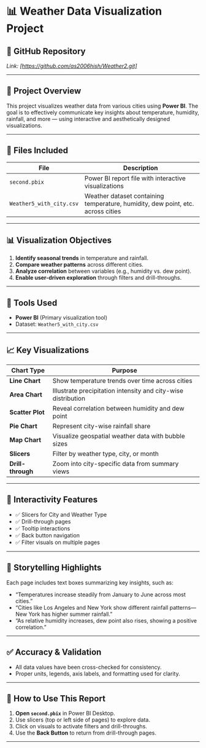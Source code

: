 # 📊 Weather Data Visualization Project

## 🔗 GitHub Repository  
*Link: [https://github.com/as2006hish/Weather2.git]*

---
## 📝 Project Overview  
This project visualizes weather data from various  cities using **Power BI**. The goal is to effectively communicate key insights about temperature, humidity, rainfall, and more — using interactive and aesthetically designed visualizations.

---
## 📁 Files Included
| File | Description |
|------|-------------|
| `second.pbix` | Power BI report file with interactive visualizations |
| `Weather5_with_city.csv` | Weather dataset containing temperature, humidity, dew point, etc. across cities |

---

## 📊 Visualization Objectives

1. **Identify seasonal trends** in temperature and rainfall.
2. **Compare weather patterns** across different cities.
3. **Analyze correlation** between variables (e.g., humidity vs. dew point).
4. **Enable user-driven exploration** through filters and drill-throughs.

---
## 🧰 Tools Used
- **Power BI** (Primary visualization tool)
- Dataset: `Weather5_with_city.csv`
---
## 📈 Key Visualizations
| Chart Type | Purpose |
|------------|---------|
| **Line Chart** | Show temperature trends over time across cities |
| **Area Chart** | Illustrate precipitation intensity and city-wise distribution |
| **Scatter Plot** | Reveal correlation between humidity and dew point |
| **Pie Chart** | Represent city-wise rainfall share |
| **Map Chart** | Visualize geospatial weather data with bubble sizes |
| **Slicers** | Filter by weather type, city, or month |
| **Drill-through** | Zoom into city-specific data from summary views |

---

## 🧩 Interactivity Features
- ✅ Slicers for City and Weather Type  
- ✅ Drill-through pages  
- ✅ Tooltip interactions  
- ✅ Back button navigation  
- ✅ Filter visuals on multiple pages  

---

## 📖 Storytelling Highlights
Each page includes text boxes summarizing key insights, such as:

- “Temperatures increase steadily from January to June across most cities.”
- “Cities like Los Angeles and New York show different rainfall patterns—New York has higher summer rainfall.”
- “As relative humidity increases, dew point also rises, showing a positive correlation.”

---

## ✅ Accuracy & Validation
- All data values have been cross-checked for consistency.
- Proper units, legends, axis labels, and formatting used for clarity.

---

## 🚀 How to Use This Report

1. **Open `second.pbix`** in Power BI Desktop.
2. Use slicers (top or left side of pages) to explore data.
3. Click on visuals to activate filters and drill-throughs.
4. Use the **Back Button** to return from drill-through pages.

---


